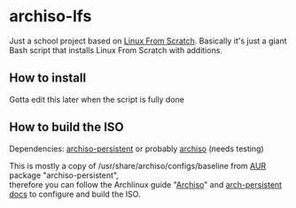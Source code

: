 # archiso-lfs

Just a school project based on [Linux From Scratch](https://linuxfromscratch.org/lfs/view/stable/index.html). Basically it's just a giant Bash script that installs Linux From Scratch with additions.  

## How to install

Gotta edit this later when the script is fully done  

## How to build the ISO

Dependencies: [archiso-persistent](https://aur.archlinux.org/packages/archiso-persistent) or probably [archiso](https://archlinux.org/packages/extra/any/archiso/) (needs testing)
  
This is mostly a copy of /usr/share/archiso/configs/baseline from [AUR](https://wiki.archlinux.org/title/Arch_User_Repository) package "archiso-persistent",  
therefore you can follow the Archlinux guide "[Archiso](https://wiki.archlinux.org/title/Archiso)" and [arch-persistent docs](https://gitlab.archlinux.org/tallero/archiso/-/tree/master/docs?ref_type=heads) to configure and build the ISO.  

